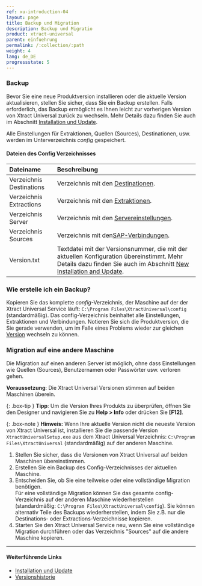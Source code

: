 ```yaml
---
ref: xu-introduction-04
layout: page
title: Backup und Migration
description: Backup und Migratio
product: xtract-universal
parent: einfuehrung
permalink: /:collection/:path
weight: 4
lang: de_DE
progressstate: 5
---
```

### Backup
Bevor Sie eine neue Produktversion installieren oder die aktuelle Version aktualisieren, stellen Sie sicher, dass Sie ein Backup erstellen. Falls erforderlich, das Backup ermöglicht es Ihnen
leicht zur vorherigen Version von Xtract Universal zurück zu wechseln. Mehr Details dazu finden Sie auch im Abschnitt [Installation und
Update](./installation-und-update).

Alle Einstellungen für Extraktionen, Quellen (Sources), Destinationen, usw. werden im Unterverzeichnis *config* gespeichert. 

#### Dateien des Config Verzeichnisses

|Dateiname | Beschreibung |
|:----|:---|
| Verzeichnis Destinations | Verzeichnis mit den [Destinationen](../xu-destinationen).|
| Verzeichnis Extractions  | Verzeichnis mit den [Extraktionen](../erste-schritte-mit-xu/eine-neue-extraktion-anlegen).|
| Verzeichnis Server  | Verzeichnis mit den [Servereinstellungen](../server/server_einstellungen).|
| Verzeichnis Sources | Verzeichnis mit den[SAP-Verbindungen](./sap-verbindungen-anlegen).|
| Version.txt | Textdatei mit der Versionsnummer, die mit der aktuellen Konfiguration übereinstimmt. Mehr Details dazu finden Sie auch im Abschnitt [New Installation and Update](./installation-und-update#neuinstallation-und-update).|

### Wie erstelle ich ein Backup?
Kopieren Sie das komplette *config*-Verzeichnis, der Maschine auf der der Xtract Universal Service läuft:  `C:\Program Files\XtractUniversal\config` (standardmäßig). 
Das config-Verzeichnis beinhaltet alle Einstellungen, Extraktionen und Verbindungen. 
Notieren Sie sich die Produktversion, die Sie gerade verwenden, um im Falle eines Problems wieder zur gleichen [Version](https://kb.theobald-software.com/version-history/xtract-universal-version-history) wechseln zu können.

### Migration auf eine andere Maschine
Die Migration auf einen anderen Server ist möglich, ohne dass Einstellungen wie Quellen (Sources), Benutzernamen oder Passwörter usw. verloren gehen.

**Voraussetzung**: Die Xtract Universal Versionen stimmen auf beiden Maschinen überein.

{: .box-tip }
**Tipp**: Um die Version Ihres Produkts zu überprüfen, öffnen Sie den Designer und navigieren Sie zu **Help > Info** oder drücken Sie **[F12]**.

{: .box-note }
**Hinweis:** Wenn Ihre aktuelle Version nicht die neueste Version von Xtract Universal ist, installieren Sie die passende Version `XtractUniversalSetup.exe` aus dem Xtract Universal Verzeichnis: `C:\Program Files\XtractUniversal` (standardmäßig) auf der anderen Maschine.

1. Stellen Sie sicher, dass die Versionen von Xtract Universal auf beiden Maschinen übereinstimmen.
2. Erstellen Sie ein Backup des Config-Verzeichnisses der aktuellen Maschine.
3. Entscheiden Sie, ob Sie eine teilweise oder eine vollständige Migration benötigen. <br> 
Für eine vollständige Migration können Sie das gesamte config-Verzeichnis auf der anderen Maschine wiederherstellen (standardmäßig: `C:\Program Files\XtractUniversal\config`).
Sie können alternativ Teile des Backups wiederherstellen, indem Sie z.B. nur die Destinations- oder Extractions-Verzeichnisse kopieren.
4. Starten Sie den Xtract Universal Service neu, wenn Sie eine vollständige Migration durchführen oder das Verzeichnis "Sources" auf die andere Maschine kopieren.

****
#### Weiterführende Links
- [Installation und Update](./installation-und-update)
- [Versionshistorie](https://kb.theobald-software.com/version-history/xtract-universal-version-history)